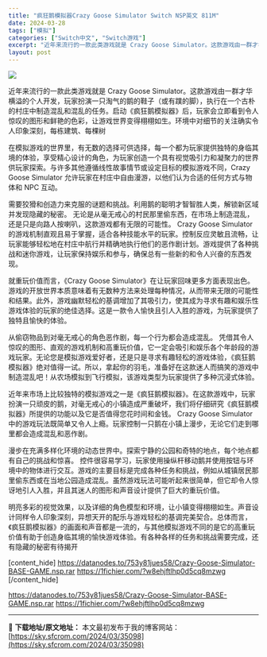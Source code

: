 ```yaml
---
title: "疯狂鹅模拟器Crazy Goose Simulator Switch NSP英文 811M"
date: 2024-03-28
tags: ["模拟"]
categories: ["Switch中文", "Switch游戏"]
excerpt: "近年来流行的一款此类游戏就是 Crazy Goose Simulator。这款游戏由一群才华横溢的个人开发，玩家扮演一只淘气的鹅的鞋子（或有蹼的脚），执行在一个古朴的村庄中制造混乱和混乱的任务。启动《疯狂鹅模拟器》后，玩家会立即看到令人惊叹的图形和鲜艳的色彩，让游戏世界变得栩栩如生。环境中对细节的关&hellip;"
layout: post
---
```


<img class="aligncenter" src="https://sky.sfcrom.com/wp-content/uploads/2024/03/20240329081157-bb89b.jpeg" />

近年来流行的一款此类游戏就是 Crazy Goose Simulator。这款游戏由一群才华横溢的个人开发，玩家扮演一只淘气的鹅的鞋子（或有蹼的脚），执行在一个古朴的村庄中制造混乱和混乱的任务。启动《疯狂鹅模拟器》后，玩家会立即看到令人惊叹的图形和鲜艳的色彩，让游戏世界变得栩栩如生。环境中对细节的关注确实令人印象深刻，每栋建筑、每棵树

在模拟游戏的世界里，有无数的选择可供选择，每一个都为玩家提供独特的身临其境的体验，享受精心设计的角色，为玩家创造一个具有视觉吸引力和凝聚力的世界供玩家探索。与许多其他遵循线性故事情节或设定目标的模拟游戏不同，Crazy Goose Simulator 允许玩家在村庄中自由漫游，以他们认为合适的任何方式与物体和 NPC 互动。

需要狡猾和创造力来克服的谜题和挑战。利用鹅的聪明才智智胜人类，解锁新区域并发现隐藏的秘密。
无论是从毫无戒心的村民那里偷东西，在市场上制造混乱，还是只是向路人按喇叭，这款游戏都有无限的可能性。 Crazy Goose Simulator 的游戏机制直观且易于掌握，适合各种技能水平的玩家。控制反应灵敏且流畅，让玩家能够轻松地在村庄中航行并精确地执行他们的恶作剧计划。游戏提供了各种挑战和迷你游戏，让玩家保持娱乐和参与，确保总有一些新的和令人兴奋的东西发现。

就重玩价值而言，《Crazy Goose Simulator》在让玩家回味更多方面表现出色。游戏的开放世界本质意味着有无数种方法来处理每种情况，从而带来无限的可能性和结果。此外，游戏幽默轻松的基调增加了其吸引力，使其成为寻求有趣和娱乐性游戏体验的玩家的绝佳选择。这是一款令人愉快且引人入胜的游戏，为玩家提供了独特且愉快的体验。

从偷窃物品到对毫无戒心的角色恶作剧，每一个行为都会造成混乱。
凭借其令人惊叹的图形、直观的游戏机制和高重玩价值，它一定会吸引和娱乐各个年龄段的游戏玩家。无论您是模拟游戏爱好者，还是只是寻求有趣轻松的游戏体验，《疯狂鹅模拟器》绝对值得一试。所以，拿起你的羽毛，准备好在这款迷人而搞笑的游戏中制造混乱吧！从农场模拟到飞行模拟，该游戏类型为玩家提供了多种沉浸式体验。

近年来市场上比较独特的模拟游戏之一是《疯狂鹅模拟器》。在这款游戏中，玩家扮演一只顽皮的鹅，对毫无戒心的小镇造成严重破坏，我们将仔细研究《疯狂鹅模拟器》所提供的功能以及它是否值得您花时间和金钱。 Crazy Goose Simulator 中的游戏玩法既简单又令人上瘾。玩家控制一只鹅在小镇上漫步，无论它们走到哪里都会造成混乱和恶作剧。

漫步在充满多样化环境的动态世界中。探索宁静的公园和奇特的地点，每个地点都有自己的挑战和惊喜。
控件很容易学习，玩家使用操纵杆移动鹅并使用按钮与环境中的物体进行交互。游戏的主要目标是完成各种任务和挑战，例如从城镇居民那里偷东西或在当地公园造成混乱。虽然游戏玩法可能听起来很简单，但它却令人惊讶地引人入胜，并且其迷人的图形和声音设计提供了巨大的重玩价值。

明亮多彩的视觉效果，以及详细的角色模型和环境，让小镇变得栩栩如生。声音设计同样令人印象深刻，异想天开的配乐与游戏轻松的基调完美契合。总体而言，《疯狂鹅模拟器》的画面和声音都是一流的，与其他模拟游戏不同的是它的高重玩价值有助于创造身临其境的愉快游戏体验。有各种各样的任务和挑战需要完成，还有隐藏的秘密有待揭开

[content_hide]
https://datanodes.to/753y81jues58/Crazy-Goose-Simulator-BASE-GAME.nsp.rar
https://1fichier.com/?w8ehjftlhp0d5cq8mzwg
[/content_hide]

<!--wechatfans start-->
https://datanodes.to/753y81jues58/Crazy-Goose-Simulator-BASE-GAME.nsp.rar
https://1fichier.com/?w8ehjftlhp0d5cq8mzwg
<!--wechatfans end-->

---
📖 **下载地址/原文地址：** 本文最初发布于我的博客网站：[https://sky.sfcrom.com/2024/03/35098](https://sky.sfcrom.com/2024/03/35098)
